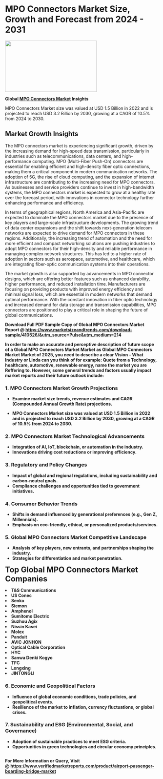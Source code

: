 <H1>MPO Connectors Market Size, Growth and Forecast from 2024 - 2031</H1><img class="aligncenter size-medium wp-image-584254" src="https://thirdeyenews.in/wp-content/uploads/2024/09/Global-Market-Research-300x168.jpeg" alt="" width="300" height="168" /><p><strong>Global&nbsp;<a href="https://www.marketsizeandtrends.com/download-sample/410526/&amp;utm_source=Pulse&amp;utm_medium=214">MPO Connectors Market</a> Insights</strong></p><p>MPO Connectors Market size was valued at USD 1.5 Billion in 2022 and is projected to reach USD 3.2 Billion by 2030, growing at a CAGR of 10.5% from 2024 to 2030.</p><p><h2>Market Growth Insights</h2> <p>The MPO connectors market is experiencing significant growth, driven by the increasing demand for high-speed data transmission, particularly in industries such as telecommunications, data centers, and high-performance computing. MPO (Multi-Fiber Push-On) connectors are essential for enabling efficient and high-density fiber optic connections, making them a critical component in modern communication networks. The adoption of 5G, the rise of cloud computing, and the expansion of internet infrastructure are contributing to the increasing need for MPO connectors. As businesses and service providers continue to invest in high-bandwidth systems, the MPO connectors market is expected to grow at a healthy rate over the forecast period, with innovations in connector technology further enhancing performance and efficiency.</p> <p><strong></strong></p> <p>In terms of geographical regions, North America and Asia-Pacific are expected to dominate the MPO connectors market due to the presence of key players and large-scale infrastructure developments. The growing trend of data center expansions and the shift towards next-generation telecom networks are expected to drive demand for MPO connectors in these regions. Additionally, the increasing trend of automation and the need for more efficient and compact networking solutions are pushing industries to adopt MPO connectors for their high-density and reliable performance in managing complex network structures. This has led to a higher rate of adoption in sectors such as aerospace, automotive, and healthcare, which are integrating fiber-optic communication systems into their operations.</p> <p>The market growth is also supported by advancements in MPO connector designs, which are offering better features such as enhanced durability, higher performance, and reduced installation time. Manufacturers are focusing on providing products with improved energy efficiency and minimal signal loss, which are essential in modern networks that demand optimal performance. With the constant innovation in fiber optic technology and increased demand for data storage and transmission capabilities, MPO connectors are positioned to play a critical role in shaping the future of global communications.</p> <p><strong></p><p><span class=""><strong>Download Full PDF Sample Copy of Global MPO Connectors Market Report</strong> @ <a href="https://www.marketsizeandtrends.com/download-sample/410526/&amp;utm_source=Pulse&amp;utm_medium=214" target="_blank">https://www.marketsizeandtrends.com/download-sample/410526/&amp;utm_source=Pulse&amp;utm_medium=214</a></span></p><p>In order to make an accurate and perceptive description of future scope of a Global&nbsp;MPO Connectors Market Market as Global&nbsp;MPO Connectors Market Market of 2025, you need to describe a clear Vision &ndash; What Industry or Linda can you think of for example: Quote from a Technology, healthcare, automotive, renewable energy, name the market you are Reffering to. However, some general trends and factors usually impact market reports and their future outlook include:</p><h3>1.&nbsp;<strong>MPO Connectors Market Growth Projections</strong></h3><ul><li>Examine market size trends, revenue estimates and CAGR (Compounded Annual Growth Rate) projections.</li><li><p>MPO Connectors Market size was valued at USD 1.5 Billion in 2022 and is projected to reach USD 3.2 Billion by 2030, growing at a CAGR of 10.5% from 2024 to 2030.</p></li></ul><h3>2.&nbsp;<strong>MPO Connectors Market Technological Advancements</strong></h3><ul><li>Integration of AI, IoT, blockchain, or automation in the industry.</li><li>Innovations driving cost reductions or improving efficiency.</li></ul><h3>3.&nbsp;<strong>Regulatory and Policy Changes</strong></h3><ul><li>Impact of global and regional regulations, including sustainability and carbon-neutral goals.</li><li>Compliance challenges and opportunities tied to government initiatives.</li></ul><h3>4.&nbsp;<strong>Consumer Behavior Trends</strong></h3><ul><li>Shifts in demand influenced by generational preferences (e.g., Gen Z, Millennials).</li><li>Emphasis on eco-friendly, ethical, or personalized products/services.</li></ul><h3>5.&nbsp;<strong>Global MPO Connectors Market Competitive Landscape</strong></h3><ul><li>Analysis of key players, new entrants, and partnerships shaping the industry.</li><li>Strategies for differentiation and market penetration.</li></ul><p data-pm-slice="1 1 []"><span style="color: inherit; font-family: inherit; font-size: 25px;">Top Global MPO Connectors Market Companies</span></p><div class="" data-test-id=""><p><li>T&S Communications</li><li> US Conec</li><li> Senko</li><li> Siemon</li><li> Amphenol</li><li> Sumitomo Electric</li><li> Suzhou Agix</li><li> Nissin Kasei</li><li> Molex</li><li> Panduit</li><li> AVIC JONHON</li><li> Optical Cable Corporation</li><li> HYC</li><li> Sanwa Denki Kogyo</li><li> TFC</li><li> Longxing</li><li> JINTONGLI</li></p></div><h3>6.&nbsp;<strong>Economic and Geopolitical Factors</strong></h3><ul><li>Influence of global economic conditions, trade policies, and geopolitical events.</li><li>Resilience of the market to inflation, currency fluctuations, or global crises.</li></ul><h3>7.&nbsp;<strong>Sustainability and ESG (Environmental, Social, and Governance)</strong></h3><ul><li>Adoption of sustainable practices to meet ESG criteria.</li><li>Opportunities in green technologies and circular economy principles.</li></ul><h2><strong style="font-size: 14px;">For More Information or Query, Visit @&nbsp;</strong><a style="background-color: #ffffff; font-size: 14px;" href="https://www.marketsizeandtrends.com/report/mpo-connectors-market/" target="_blank">https://www.verifiedmarketreports.com/product/airport-passenger-boarding-bridge-market</a></h2>
